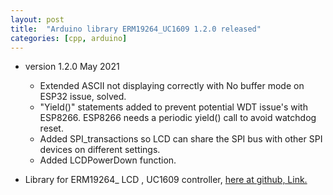```yaml
---
layout: post
title:  "Arduino library ERM19264_UC1609 1.2.0 released"
categories: [cpp, arduino]
---
```


* version 1.2.0 May 2021
	* Extended ASCII not displaying correctly with No buffer mode on ESP32 issue, solved.
	* "Yield()" statements added to prevent potential  WDT issue's with ESP8266. ESP8266 needs a periodic yield() call to avoid watchdog reset.
	* Added SPI_transactions so LCD can share the SPI bus with other SPI devices on different settings.
	* Added LCDPowerDown function.

* Library for ERM19264_ LCD , UC1609 controller, [here at github, Link.](https://github.com/gavinlyonsrepo/ERM19264_UC1609)


